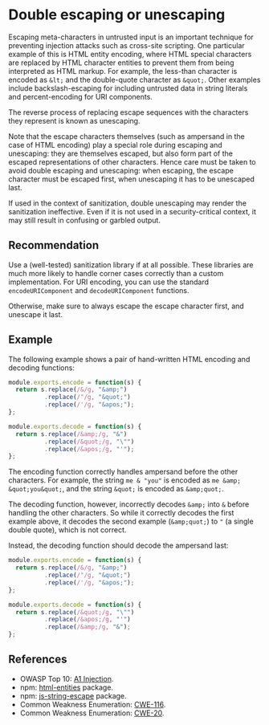 # Double escaping or unescaping
Escaping meta-characters in untrusted input is an important technique for preventing injection attacks such as cross-site scripting. One particular example of this is HTML entity encoding, where HTML special characters are replaced by HTML character entities to prevent them from being interpreted as HTML markup. For example, the less-than character is encoded as `&lt;` and the double-quote character as `&quot;`. Other examples include backslash-escaping for including untrusted data in string literals and percent-encoding for URI components.

The reverse process of replacing escape sequences with the characters they represent is known as unescaping.

Note that the escape characters themselves (such as ampersand in the case of HTML encoding) play a special role during escaping and unescaping: they are themselves escaped, but also form part of the escaped representations of other characters. Hence care must be taken to avoid double escaping and unescaping: when escaping, the escape character must be escaped first, when unescaping it has to be unescaped last.

If used in the context of sanitization, double unescaping may render the sanitization ineffective. Even if it is not used in a security-critical context, it may still result in confusing or garbled output.


## Recommendation
Use a (well-tested) sanitization library if at all possible. These libraries are much more likely to handle corner cases correctly than a custom implementation. For URI encoding, you can use the standard `encodeURIComponent` and `decodeURIComponent` functions.

Otherwise, make sure to always escape the escape character first, and unescape it last.


## Example
The following example shows a pair of hand-written HTML encoding and decoding functions:


```javascript
module.exports.encode = function(s) {
  return s.replace(/&/g, "&amp;")
          .replace(/"/g, "&quot;")
          .replace(/'/g, "&apos;");
};

module.exports.decode = function(s) {
  return s.replace(/&amp;/g, "&")
          .replace(/&quot;/g, "\"")
          .replace(/&apos;/g, "'");
};

```
The encoding function correctly handles ampersand before the other characters. For example, the string `me & "you"` is encoded as `me &amp; &quot;you&quot;`, and the string `&quot;` is encoded as `&amp;quot;`.

The decoding function, however, incorrectly decodes `&amp;` into `&` before handling the other characters. So while it correctly decodes the first example above, it decodes the second example (`&amp;quot;`) to `"` (a single double quote), which is not correct.

Instead, the decoding function should decode the ampersand last:


```javascript
module.exports.encode = function(s) {
  return s.replace(/&/g, "&amp;")
          .replace(/"/g, "&quot;")
          .replace(/'/g, "&apos;");
};

module.exports.decode = function(s) {
  return s.replace(/&quot;/g, "\"")
          .replace(/&apos;/g, "'")
          .replace(/&amp;/g, "&");
};

```

## References
* OWASP Top 10: [A1 Injection](https://www.owasp.org/index.php/Top_10-2017_A1-Injection).
* npm: [html-entities](https://www.npmjs.com/package/html-entities) package.
* npm: [js-string-escape](https://www.npmjs.com/package/js-string-escape) package.
* Common Weakness Enumeration: [CWE-116](https://cwe.mitre.org/data/definitions/116.html).
* Common Weakness Enumeration: [CWE-20](https://cwe.mitre.org/data/definitions/20.html).
